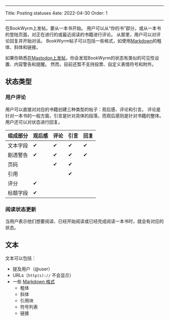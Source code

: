 - - -
Title: Posting statuses 4ate: 2022-04-30 Order: 1
- - -

在BookWyrm上发帖，要从一本书开始。 用户可以从“你的书”部分，或从一本书的登陆页面，对正在进行的或最近阅读的书籍进行评论。 从那里，用户可以对评论回复并开始对话。 BookWyrm帖子可以包括一些格式，如使用[Markdown](https://www.markdownguide.org/cheat-sheet/)的粗体、斜体和链接。

如果你熟悉[在Mastodon上发帖](https://docs.joinmastodon.org/user/posting/)，你会发现BookWyrm的状态有类似的可见性设置、内容警告和提醒。 然而，目前还暂不支持投票、自定义表情符号和附件。

## 状态类型

### 用户评论

用户可以直接对对应的书籍创建三种类型的帖子：观后感、评论和引言。 评论是针对一本书的一般方面，引言是针对具体的段落，而观后感则是针对书籍的整体。 用户还可以对状态进行回复。

| 组成部分 | 观后感 | 评论 | 引言 | 回复 |
| ---- | --- | -- | -- | -- |
| 文本字段 | ✔   | ✔  | ✔  | ✔  |
| 剧透警告 | ✔   | ✔  | ✔  | ✔  |
| 页码   |     | ✔  | ✔  |    |
| 引用   |     |    | ✔  |    |
| 评分   | ✔   |    |    |    |
| 标题字段 | ✔   |    |    |    |


### 阅读状态更新

当用户表示他们想要阅读、已经开始阅读或已经完成阅读一本书时，就会有对应的状态。

## 文本
文本可以包括：

- 提及用户（@user）
- URLs（`http(s)://` 不会显示）
- 一些 [Markdown 格式](https://www.markdownguide.org/cheat-sheet/)
  - 粗体
  - 斜体
  - 引用块
  - 符号列表
  - 链接

